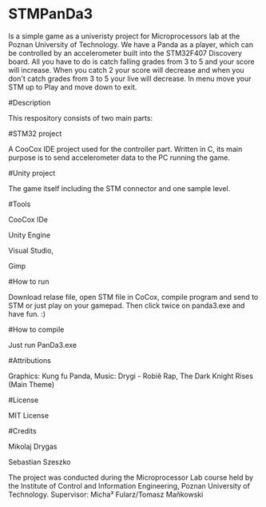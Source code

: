 # STMPanDa3

Is a simple game as a univeristy project for Microprocessors lab at the Poznan University of Technology. We have a Panda as a player, which can be controlled by an accelerometer built into the STM32F407 Discovery board. All you have to do is catch falling grades from 3 to 5 and your score will increase. When you catch 2 your score will decrease and when you don't catch grades from 3 to 5 your live will decrease. 
In menu move your STM up to Play and move down to exit.

#Description

This respository consists of two main parts:

#STM32 project

A CooCox IDE project used for the controller part. Written in C, its main purpose is to send accelerometer data to the PC running the game.


#Unity project

The game itself including the STM connector and one sample level.

#Tools

CooCox IDe

Unity Engine

Visual Studio,

Gimp

#How to run

Download relase file, open STM file in CoCox, compile program and send to STM or just play on your gamepad.
Then click twice on panda3.exe and have fun. :)

#How to compile

Just run PanDa3.exe


#Attributions

Graphics: Kung fu Panda, 
Music: Drygi - Robiê Rap, The Dark Knight Rises (Main Theme)

#License 

MIT License

#Credits

Mikolaj Drygas

Sebastian Szeszko
 
The project was conducted during the Microprocessor Lab course held by the Institute of Control and Information Engineering, Poznan University of Technology.
Supervisor: Micha³ Fularz/Tomasz Mañkowski




